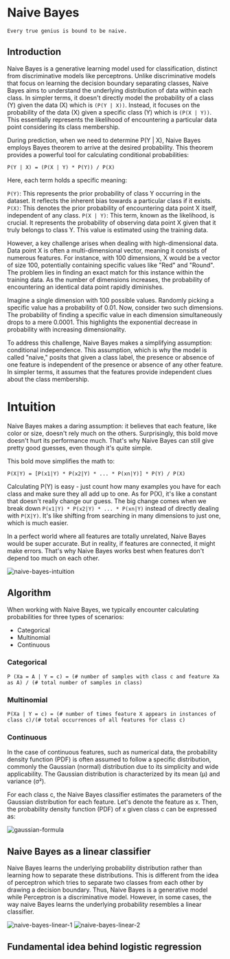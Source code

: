 # Naive Bayes

```
Every true genius is bound to be naive.
```

## Introduction

Naive Bayes is a generative learning model used for classification, distinct from discriminative models like perceptrons. Unlike discriminative models that focus on learning the decision boundary separating classes, Naive Bayes aims to understand the underlying distribution of data within each class. In simpler terms, it doesn't directly model the probability of a class (Y) given the data (X) which is ```(P(Y | X))```. Instead, it focuses on the probability of the data (X) given a specific class (Y) which is ```(P(X | Y))```. This essentially represents the likelihood of encountering a particular data point considering its class membership.

During prediction, when we need to determine P(Y | X), Naive Bayes employs Bayes theorem to arrive at the desired probability. This theorem provides a powerful tool for calculating conditional probabilities:

```P(Y | X) = (P(X | Y) * P(Y)) / P(X)```

Here, each term holds a specific meaning:

```P(Y)```: This represents the prior probability of class Y occurring in the dataset. It reflects the inherent bias towards a particular class if it exists.
```P(X)```: This denotes the prior probability of encountering data point X itself, independent of any class.
```P(X | Y)```: This term, known as the likelihood, is crucial. It represents the probability of observing data point X given that it truly belongs to class Y. This value is estimated using the training data.

However, a key challenge arises when dealing with high-dimensional data. Data point X is often a multi-dimensional vector, meaning it consists of numerous features. For instance, with 100 dimensions, X would be a vector of size 100, potentially containing specific values like "Red" and "Round". The problem lies in finding an exact match for this instance within the training data. As the number of dimensions increases, the probability of encountering an identical data point rapidly diminishes.

Imagine a single dimension with 100 possible values. Randomly picking a specific value has a probability of 0.01. Now, consider two such dimensions. The probability of finding a specific value in each dimension simultaneously drops to a mere 0.0001. This highlights the exponential decrease in probability with increasing dimensionality.

To address this challenge, Naive Bayes makes a simplifying assumption: conditional independence. This assumption, which is why the model is called "naive," posits that given a class label, the presence or absence of one feature is independent of the presence or absence of any other feature. In simpler terms, it assumes that the features provide independent clues about the class membership.

# Intuition

Naive Bayes makes a daring assumption: it believes that each feature, like color or size, doesn't rely much on the others. Surprisingly, this bold move doesn't hurt its performance much. That's why Naive Bayes can still give pretty good guesses, even though it's quite simple.

This bold move simplifies the math to:

```
P(X|Y) = [P(x1|Y) * P(x2|Y) * ... * P(xn|Y)] * P(Y) / P(X)
```

Calculating P(Y) is easy - just count how many examples you have for each class and make sure they all add up to one. As for P(X), it's like a constant that doesn't really change our guess. The big change comes when we break down ```P(x1|Y) * P(x2|Y) * ... * P(xn|Y)``` instead of directly dealing with ```P(X|Y)```. It's like shifting from searching in many dimensions to just one, which is much easier.

In a perfect world where all features are totally unrelated, Naive Bayes would be super accurate. But in reality, if features are connected, it might make errors. That's why Naive Bayes works best when features don't depend too much on each other.

<img src = "../assets/naive-bayes-intuition.jpeg" alt="naive-bayes-intuition">

## Algorithm

When working with Naive Bayes, we typically encounter calculating probabilities for three types of scenarios:

* Categorical
* Multinomial
* Continuous

### Categorical

```P (Xa = A | Y = c) = (# number of samples with class c and feature Xa as A) / (# total number of samples in class)```

### Multinomial

```P(Xa | Y = c) = (# number of times feature X appears in instances of class c)/(# total occurrences of all features for class c)```

### Continuous

In the case of continuous features, such as numerical data, the probability density function (PDF) is often assumed to follow a specific distribution, commonly the Gaussian (normal) distribution due to its simplicity and wide applicability. The Gaussian distribution is characterized by its mean (μ) and variance (σ²).

For each class c, the Naive Bayes classifier estimates the parameters of the Gaussian distribution for each feature. Let's denote the feature as  x. Then, the probability density function (PDF) of x given class c can be expressed as:

<img src = "../assets/gaussian-formula.png" alt="gaussian-formula">

## Naive Bayes as a linear classifier

Naive Bayes learns the underlying probability distribution rather than learning how to separate these distributions. This is different from the idea of perceptron which tries to separate two classes from each other by drawing a decision boundary. Thus, Naive Bayes is a generative model while Perceptron is a discriminative model. However, in some cases, the way naive Bayes learns the underlying probability resembles a linear classifier.

<img src="../assets/naive-bayes-linear-1.jpeg" alt="naive-bayes-linear-1">
<img src="../assets/naive-bayes-linear-2.jpeg" alt="naive-bayes-linear-2">

## Fundamental idea behind logistic regression